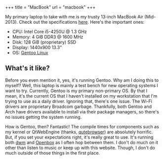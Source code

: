 +++
title = "MacBook"
url = "macbook"
+++

My primary laptop to take with me is my trusty 13-inch MacBook Air (Mid-2013). Check out the specifications [here](https://everymac.com/systems/apple/macbook-air/specs/macbook-air-core-i5-1.3-13-mid-2013-specs.html). Here's the important ones:

* CPU: Intel Core i5-4250U @ 1.3 GHz
* Memory: 4 GiB DDR3 @ 1600 MHz
* Disk: 128 GiB (proprietary) SSD
* Display: 1440x900 13.3"
* OS: [Gentoo Linux](https://www.gentoo.org/)

## What's it like?

Before you even mention it, yes, it's running Gentoo. Why am I doing this to myself? Well, this laptop is mainly a test bench for new operating systems I want to try. Currently, Gentoo is my primary non-primary OS. By that I mean, it's the current OS that I haven't installed on my workstation that I'm trying to use as a daily driver. Ignoring that, there's one issue. The Wi-Fi drivers are proprietary Broadcom garbage. Thankfully, both Gentoo and Arch have drivers available to install via their package managers, so there's no issues getting the system running.

How is Gentoo, then? Fantastic! The compile times for components such as my kernel or QtWebEngine (thanks, [qutebrowser](https://qutebrowser.org/)) are absolutely horrific. But, if you set your expectations right, it's really great to use. It's running both [dwm](https://dwm.suckless.org/) and [Openbox](http://openbox.org/wiki/Main_Page) as I often hop between them. I don't do much on it other than listen to music or keep up with this website. Though, I don't do much outside of those things in the first place.
